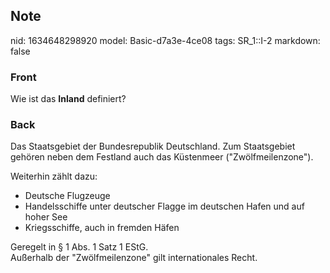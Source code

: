 ## Note
nid: 1634648298920
model: Basic-d7a3e-4ce08
tags: SR_1::I-2
markdown: false

### Front
Wie ist das <b>Inland</b> definiert?

### Back
Das Staatsgebiet der Bundesrepublik Deutschland. Zum Staatsgebiet
gehören neben dem Festland auch das Küstenmeer ("Zwölfmeilenzone").
<div>
  Weiterhin zählt dazu:
</div>
<div>
  <ul>
    <li>Deutsche Flugzeuge
    <li>Handelsschiffe unter deutscher Flagge im deutschen Hafen
    und auf hoher See
    <li>Kriegsschiffe, auch in fremden Häfen
  </ul>
</div>
<div>
  Geregelt in § 1 Abs. 1 Satz 1 EStG.
</div>
<div>
  Außerhalb der "Zwölfmeilenzone" gilt internationales Recht.
</div>
